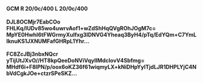 #### GCM R 20/0c/400 L 20/0c/400
**DJL8OCMjr7EabCOo**<br/>**FHLKq/lUDv85wo4uwrvAof1+wZdShHqQVgROhJOgM7c=**<br/>**MpYE0HwhI6tFWGrmyXulfxg3IDNVG4Yheaq3ByH4/pTq/EdYQm+C7YmLIknuKS1JXNUMFafGHRpL1Yhr...**<br/><br/>
**FC8ZcJBj3nbxNQcr**<br/>**yTijUtJXvO//HT8kpQeeDoNViVqylIMdclovV4Sbfmg=**<br/>**MHdf6i+F8lPN/p/oox6oKZ36f61wiqmyLX+kNiDHpYyITjdLJR1DHPLYjC4NbVdCgkJOe+ctzrSPeSKZ...**